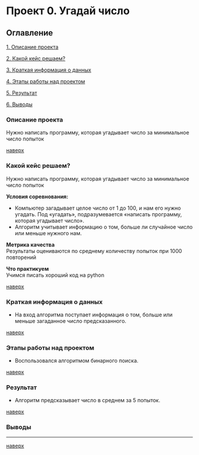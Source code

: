 # Проект 0.  Угадай число

## Оглавление
[1. Описание проекта](https://github.com/Dennniskoo/data_science/blob/main/Project_0/README.md#Описание-проекта)

[2. Какой кейс решаем?](https://github.com/Dennniskoo/data_science/blob/main/Project_0/README.md#Какой-кейс-решаем)

[3. Краткая информация о данных](https://github.com/Dennniskoo/data_science/blob/main/Project_0/README.md#Краткая-информация-о-данных)

[4. Этапы работы над проектом](https://github.com/Dennniskoo/data_science/blob/main/Project_0/README.md#Этапы-работы-над-проектом)

[5. Результат](https://github.com/Dennniskoo/data_science/blob/main/Project_0/README.md#Результат)

[6. Выводы](https://github.com/Dennniskoo/data_science/blob/main/Project_0/README.md#Выводы)

### Описание проекта
Нужно написать программу, которая угадывает число за минимальное число попыток

[наверх](https://github.com/Dennniskoo/data_science/blob/main/Project_0/README.md#Оглавление)

### Какой кейс решаем?
Нужно написать программу, которая угадывает число за минимальное число попыток

**Условия соревнования:**  
- Компьютер загадывает целое число от 1 до 100, и нам его нужно угадать. Под «угадать», подразумевается «написать программу, которая угадывает число».
- Алгоритм учитывает информацию о том, больше ли случайное число или меньше нужного нам.

**Метрика качества**     
Результаты оцениваются по среднему количеству попыток при 1000 повторений

**Что практикуем**     
Учимся писать хороший код на python

[наверх](https://github.com/Dennniskoo/data_science/blob/main/Project_0/README.md#Оглавление)


### Краткая информация о данных
- На вход алгоритма поступает информация о том, больше или меньше загаданное число предсказанного.

[наверх](https://github.com/Dennniskoo/data_science/blob/main/Project_0/README.md#Оглавление)

### Этапы работы над проектом
- Воспользовался алгоритмом бинарного поиска.

[наверх](https://github.com/Dennniskoo/data_science/blob/main/Project_0/README.md#Оглавление)

### Результат
- Алгоритм предсказывает число в среднем за 5 попыток.

[наверх](https://github.com/Dennniskoo/data_science/blob/main/Project_0/README.md#Оглавление)

### Выводы
---

[наверх](https://github.com/Dennniskoo/data_science/blob/main/Project_0/README.md#Оглавление)